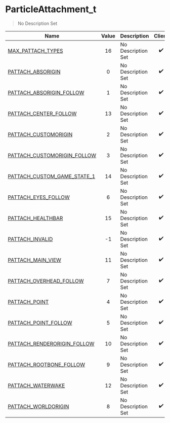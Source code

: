 # ParticleAttachment_t
> No Description Set

Name|Value|Description|Client
--|:--:|--|:--:
[MAX_PATTACH_TYPES](MAX_PATTACH_TYPES)|16|No Description Set|✔️
[PATTACH_ABSORIGIN](PATTACH_ABSORIGIN)|0|No Description Set|✔️
[PATTACH_ABSORIGIN_FOLLOW](PATTACH_ABSORIGIN_FOLLOW)|1|No Description Set|✔️
[PATTACH_CENTER_FOLLOW](PATTACH_CENTER_FOLLOW)|13|No Description Set|✔️
[PATTACH_CUSTOMORIGIN](PATTACH_CUSTOMORIGIN)|2|No Description Set|✔️
[PATTACH_CUSTOMORIGIN_FOLLOW](PATTACH_CUSTOMORIGIN_FOLLOW)|3|No Description Set|✔️
[PATTACH_CUSTOM_GAME_STATE_1](PATTACH_CUSTOM_GAME_STATE_1)|14|No Description Set|✔️
[PATTACH_EYES_FOLLOW](PATTACH_EYES_FOLLOW)|6|No Description Set|✔️
[PATTACH_HEALTHBAR](PATTACH_HEALTHBAR)|15|No Description Set|✔️
[PATTACH_INVALID](PATTACH_INVALID)|-1|No Description Set|✔️
[PATTACH_MAIN_VIEW](PATTACH_MAIN_VIEW)|11|No Description Set|✔️
[PATTACH_OVERHEAD_FOLLOW](PATTACH_OVERHEAD_FOLLOW)|7|No Description Set|✔️
[PATTACH_POINT](PATTACH_POINT)|4|No Description Set|✔️
[PATTACH_POINT_FOLLOW](PATTACH_POINT_FOLLOW)|5|No Description Set|✔️
[PATTACH_RENDERORIGIN_FOLLOW](PATTACH_RENDERORIGIN_FOLLOW)|10|No Description Set|✔️
[PATTACH_ROOTBONE_FOLLOW](PATTACH_ROOTBONE_FOLLOW)|9|No Description Set|✔️
[PATTACH_WATERWAKE](PATTACH_WATERWAKE)|12|No Description Set|✔️
[PATTACH_WORLDORIGIN](PATTACH_WORLDORIGIN)|8|No Description Set|✔️
